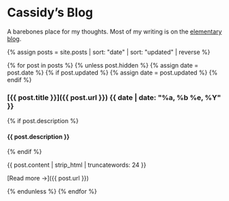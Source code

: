 ---
---

# Cassidy’s Blog

A barebones place for my thoughts. Most of my writing is on the [elementary blog](https://blog.elementary.io/authors/#cassidyjames).

{% assign posts = site.posts | sort: "date" | sort: "updated" | reverse %}

{% for post in posts %}
  {% unless post.hidden %}
    {% assign date = post.date %}
    {% if post.updated %}
      {% assign date = post.updated %}
    {% endif %}
### [{{ post.title }}]({{ post.url }}) **{{ date | date: "%a, %b %e, %Y" }}**

{% if post.description %}
#### {{ post.description }}
{% endif %}

{{ post.content | strip_html | truncatewords: 24 }}

[Read more →]({{ post.url }})

  {% endunless %}
{% endfor %}
